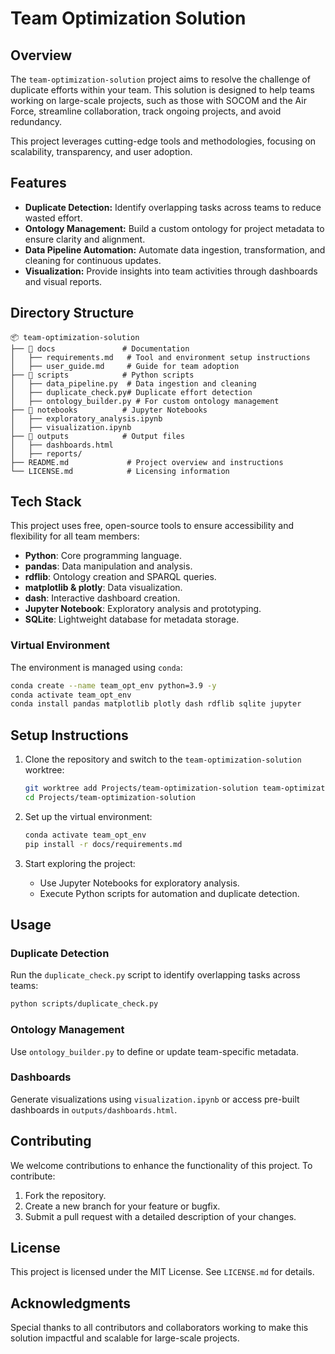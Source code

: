 # Team Optimization Solution

## Overview
The `team-optimization-solution` project aims to resolve the challenge of duplicate efforts within your team. This solution is designed to help teams working on large-scale projects, such as those with SOCOM and the Air Force, streamline collaboration, track ongoing projects, and avoid redundancy.

This project leverages cutting-edge tools and methodologies, focusing on scalability, transparency, and user adoption.

## Features
- **Duplicate Detection:** Identify overlapping tasks across teams to reduce wasted effort.
- **Ontology Management:** Build a custom ontology for project metadata to ensure clarity and alignment.
- **Data Pipeline Automation:** Automate data ingestion, transformation, and cleaning for continuous updates.
- **Visualization:** Provide insights into team activities through dashboards and visual reports.

## Directory Structure
```plaintext
📦 team-optimization-solution
├── 📂 docs               # Documentation
│   ├── requirements.md   # Tool and environment setup instructions
│   ├── user_guide.md     # Guide for team adoption
├── 📂 scripts            # Python scripts
│   ├── data_pipeline.py  # Data ingestion and cleaning
│   ├── duplicate_check.py# Duplicate effort detection
│   ├── ontology_builder.py # For custom ontology management
├── 📂 notebooks          # Jupyter Notebooks
│   ├── exploratory_analysis.ipynb
│   ├── visualization.ipynb
├── 📂 outputs            # Output files
│   ├── dashboards.html
│   ├── reports/
├── README.md             # Project overview and instructions
└── LICENSE.md            # Licensing information
```

## Tech Stack
This project uses free, open-source tools to ensure accessibility and flexibility for all team members:

- **Python**: Core programming language.
- **pandas**: Data manipulation and analysis.
- **rdflib**: Ontology creation and SPARQL queries.
- **matplotlib & plotly**: Data visualization.
- **dash**: Interactive dashboard creation.
- **Jupyter Notebook**: Exploratory analysis and prototyping.
- **SQLite**: Lightweight database for metadata storage.

### Virtual Environment
The environment is managed using `conda`:
```bash
conda create --name team_opt_env python=3.9 -y
conda activate team_opt_env
conda install pandas matplotlib plotly dash rdflib sqlite jupyter
```

## Setup Instructions
1. Clone the repository and switch to the `team-optimization-solution` worktree:
   ```bash
   git worktree add Projects/team-optimization-solution team-optimization-solution
   cd Projects/team-optimization-solution
   ```

2. Set up the virtual environment:
   ```bash
   conda activate team_opt_env
   pip install -r docs/requirements.md
   ```

3. Start exploring the project:
   - Use Jupyter Notebooks for exploratory analysis.
   - Execute Python scripts for automation and duplicate detection.

## Usage
### Duplicate Detection
Run the `duplicate_check.py` script to identify overlapping tasks across teams:
```bash
python scripts/duplicate_check.py
```

### Ontology Management
Use `ontology_builder.py` to define or update team-specific metadata.

### Dashboards
Generate visualizations using `visualization.ipynb` or access pre-built dashboards in `outputs/dashboards.html`.

## Contributing
We welcome contributions to enhance the functionality of this project. To contribute:
1. Fork the repository.
2. Create a new branch for your feature or bugfix.
3. Submit a pull request with a detailed description of your changes.

## License
This project is licensed under the MIT License. See `LICENSE.md` for details.

## Acknowledgments
Special thanks to all contributors and collaborators working to make this solution impactful and scalable for large-scale projects.
